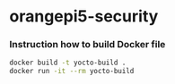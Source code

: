 # orangepi5-security

### Instruction how to build Docker file

```sh
docker build -t yocto-build .
docker run -it --rm yocto-build
```

